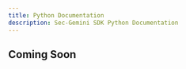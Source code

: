 ```yaml
---
title: Python Documentation
description: Sec-Gemini SDK Python Documentation
---
```


## Coming Soon
